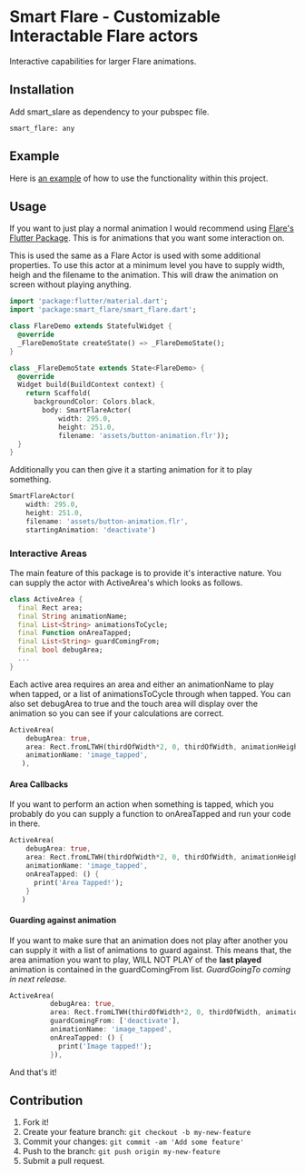 # Smart Flare - Customizable Interactable Flare actors

Interactive capabilities for larger Flare animations.

## Installation
Add smart_slare as dependency to your pubspec file.

```
smart_flare: any
```

## Example
Here is [an example]() of how to use the functionality within this project. 

## Usage

If you want to just play a normal animation I would recommend using [Flare's Flutter Package](https://pub.dartlang.org/packages/flare_flutter). This is for animations that you want some interaction on.

This is used the same as a Flare Actor is used with some additional properties. To use this actor at a minimum level you have to supply width, heigh and the filename to the animation. This will draw the animation on screen without playing anything.

```dart
import 'package:flutter/material.dart';
import 'package:smart_flare/smart_flare.dart';

class FlareDemo extends StatefulWidget {
  @override
  _FlareDemoState createState() => _FlareDemoState();
}

class _FlareDemoState extends State<FlareDemo> {
  @override
  Widget build(BuildContext context) {
    return Scaffold(
      backgroundColor: Colors.black,
        body: SmartFlareActor(
            width: 295.0,
            height: 251.0,
            filename: 'assets/button-animation.flr'));
  }
}
```

Additionally you can then give it a starting animation for it to play something.

```dart
SmartFlareActor(
    width: 295.0,
    height: 251.0,
    filename: 'assets/button-animation.flr',
    startingAnimation: 'deactivate')
```

### Interactive Areas

The main feature of this package is to provide it's interactive nature. You can supply the actor with ActiveArea's which looks as follows.

```dart
class ActiveArea {
  final Rect area;
  final String animationName;
  final List<String> animationsToCycle;
  final Function onAreaTapped;
  final List<String> guardComingFrom;
  final bool debugArea;
  ...
}
```

Each active area requires an area and either an animationName to play when tapped, or a list of animationsToCycle through when tapped. You can also set debugArea to true and the touch area will display over the animation so you can see if your calculations are correct.

```dart
ActiveArea(
    debugArea: true,
    area: Rect.fromLTWH(thirdOfWidth*2, 0, thirdOfWidth, animationHeight / 2),
    animationName: 'image_tapped',
   ),
```

#### Area Callbacks
If you want to perform an action when something is tapped, which you probably do you can supply a function to onAreaTapped and run your code in there.

```dart
ActiveArea(
    debugArea: true,
    area: Rect.fromLTWH(thirdOfWidth*2, 0, thirdOfWidth, animationHeight / 2),
    animationName: 'image_tapped',
    onAreaTapped: () {
      print('Area Tapped!');
    }
   )
```


#### Guarding against animation

If you want to make sure that an animation does not play after another you can supply it with a list of animations to guard against. This means that, the area animation you want to play, WILL NOT PLAY of the **last played** animation is contained in the guardComingFrom list. _GuardGoingTo coming in next release._

```dart
ActiveArea(
          debugArea: true,
          area: Rect.fromLTWH(thirdOfWidth*2, 0, thirdOfWidth, animationHeight / 2),
          guardComingFrom: ['deactivate'],
          animationName: 'image_tapped',
          onAreaTapped: () {
            print('Image tapped!');
          }),
```

And that's it!

## Contribution

1. Fork it!
2. Create your feature branch: `git checkout -b my-new-feature`
3. Commit your changes: `git commit -am 'Add some feature'`
4. Push to the branch: `git push origin my-new-feature`
5. Submit a pull request.

